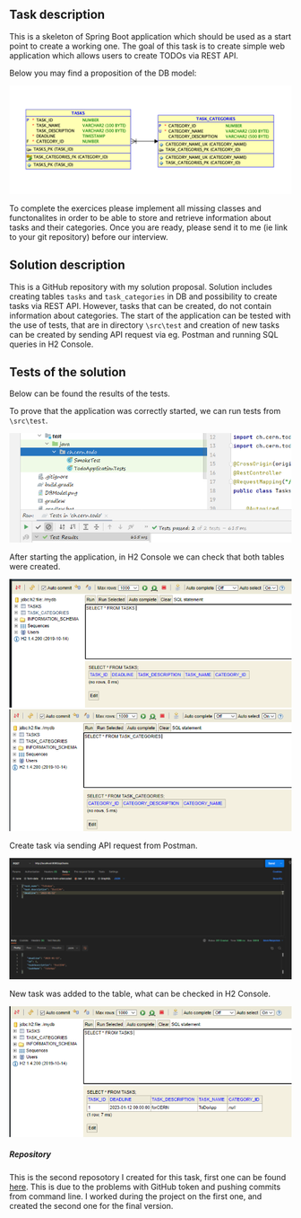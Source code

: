 ## Task description

This is a skeleton of Spring Boot application which should be used as a start point to create a working one.
The goal of this task is to create simple web application which allows users to create TODOs via REST API.

Below you may find a proposition of the DB model:

![DB model](DBModel.png)

To complete the exercices please implement all missing classes and functonalites in order to be able to store and retrieve information about tasks and their categories.
Once you are ready, please send it to me (ie link to your git repository) before  our interview.

## Solution description

This is a GitHub repository with my solution proposal. Solution includes creating tables `tasks` and `task_categories` in DB and possibility to create tasks via REST API. However, tasks that can be created, do not contain information about categories. The start of the application can be tested with the use of tests, that are in directory `\src\test` and creation of new tasks can be created by sending API request via eg. Postman and running SQL queries in H2 Console.

## Tests of the solution

Below can be found the results of the tests.

To prove that the application was correctly started, we can run tests from `\src\test`.

![tests](screenshots/tests_passed.png)

After starting the application, in H2 Console we can check that both tables were created.

![empty tasks tables](screenshots/empty_tasks.png)
![empty task categories table](screenshots/empty_task_categories.png)

Create task via sending API request from Postman.

![api postman](screenshots/postman_create_task.png)

New task was added to the table, what can be checked in H2 Console.

![added task](screenshots/added_new_task_tasks.png)

##### Repository

This is the second reposotory I created for this task, first one can be found [here](https://github.com/kaczmareka/cern_todo_web_app). This is due to the problems with GitHub token and pushing commits from command line. I worked during the project on the first one, and created the second one for the final version.
